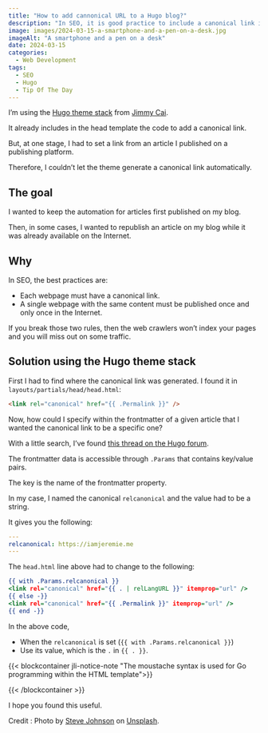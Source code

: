 ```yaml
---
title: "How to add cannonical URL to a Hugo blog?"
description: "In SEO, it is good practice to include a canonical link in the head element of each page. Using Hugo static site generator, how do you do it? Let's dive right in."
image: images/2024-03-15-a-smartphone-and-a-pen-on-a-desk.jpg
imageAlt: "A smartphone and a pen on a desk"
date: 2024-03-15
categories:
  - Web Development
tags:
  - SEO
  - Hugo
  - Tip Of The Day
---
```


I’m using the [Hugo theme stack](https://github.com/CaiJimmy/hugo-theme-stack) from [Jimmy Cai](https://jimmycai.com/).

It already includes in the head template the code to add a canonical link.

But, at one stage, I had to set a link from an article I published on a publishing platform.

Therefore, I couldn’t let the theme generate a canonical link automatically.

## The goal

I wanted to keep the automation for articles first published on my blog.

Then, in some cases, I wanted to republish an article on my blog while it was already available on the Internet.

## Why

In SEO, the best practices are:

- Each webpage must have a canonical link.
- A single webpage with the same content must be published once and only once in the Internet.

If you break those two rules, then the web crawlers won’t index your pages and you will miss out on some traffic.

## Solution using the Hugo theme stack

First I had to find where the canonical link was generated. I found it in `layouts/partials/head/head.html`:

```html
<link rel="canonical" href="{{ .Permalink }}" />
```

Now, how could I specify within the frontmatter of a given article that I wanted the canonical link to be a specific one?

With a little search, I’ve found [this thread on the Hugo forum](https://discourse.gohugo.io/t/how-to-add-cannonical-url-to-a-blog/34670/4).

The frontmatter data is accessible through `.Params` that contains key/value pairs.

The key is the name of the frontmatter property.

In my case, I named the canonical `relcanonical` and the value had to be a string.

It gives you the following:

```yaml
---
relcanonical: https://iamjeremie.me
---
```

The `head.html` line above had to change to the following:

```htm
{{ with .Params.relcanonical }}
<link rel="canonical" href="{{ . | relLangURL }}" itemprop="url" />
{{ else -}}
<link rel="canonical" href="{{ .Permalink }}" itemprop="url" />
{{ end -}}
```

In the above code,

- When the `relcanonical` is set (`{{ with .Params.relcanonical }}`)
- Use its value, which is the `.` in `{{ . }}`.

{{< blockcontainer jli-notice-note "The moustache syntax is used for Go programming within the HTML template">}}

{{< /blockcontainer >}}

I hope you found this useful.

Credit : Photo by [Steve Johnson](https://unsplash.com/@steve_j?utm_content=creditCopyText&utm_medium=referral&utm_source=unsplash) on [Unsplash](https://unsplash.com/photos/black-smartphone-beside-pen-rNYCrcjUnOA?utm_content=creditCopyText&utm_medium=referral&utm_source=unsplash).
